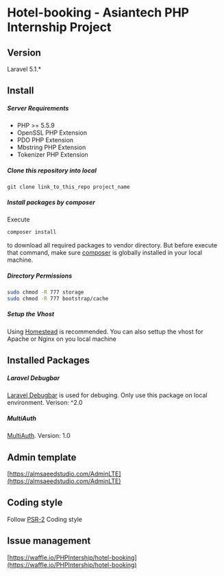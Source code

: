 # Hotel-booking - Asiantech PHP Internship Project

## Version
Laravel 5.1.*

## Install

##### Server Requirements

- PHP >= 5.5.9
- OpenSSL PHP Extension
- PDO PHP Extension
- Mbstring PHP Extension
- Tokenizer PHP Extension

##### Clone this repository into local

```
git clone link_to_this_repo project_name
```
##### Install packages by composer
Execute
```bash
composer install
```
to download all required packages to vendor directory. But before execute that command, make sure [composer](https://getcomposer.org/doc/00-intro.md#globally) is globally installed in your local machine.

##### Directory Permissions
```bash
sudo chmod -R 777 storage
sudo chmod -R 777 bootstrap/cache
```

##### Setup the Vhost

Using [Homestead](http://laravel.com/docs/5.1/homestead) is recommended. You can also settup the vhost for Apache or Nginx on you local machine

## Installed Packages

##### Laravel Debugbar
[Laravel Debugbar](https://github.com/barryvdh/laravel-debugbar) is used for debuging. Only use this package on local environment. Verison: ^2.0

##### MultiAuth
[MultiAuth](https://github.com/Kbwebs/MultiAuth). Version: 1.0

## Admin template
[https://almsaeedstudio.com/AdminLTE](https://almsaeedstudio.com/AdminLTE)

## Coding style
Follow [PSR-2](http://www.php-fig.org/psr/psr-2/) Coding style

## Issue management
[https://waffle.io/PHPIntership/hotel-booking](https://waffle.io/PHPIntership/hotel-booking)
